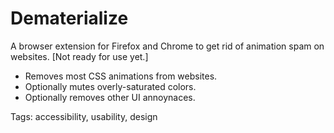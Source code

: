# Dematerialize

A browser extension for Firefox and Chrome to get rid of animation spam on websites. [Not ready for use yet.]

* Removes most CSS animations from websites.
* Optionally mutes overly-saturated colors.
* Optionally removes other UI annoynaces.


Tags: accessibility, usability, design
